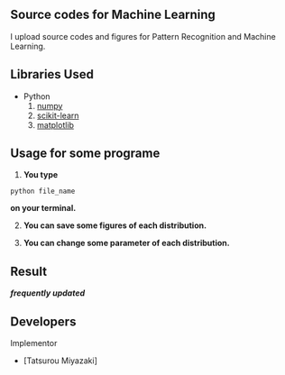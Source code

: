Source codes for Machine Learning
 ---
 
I upload source codes and figures for Pattern Recognition and Machine Learning.

Libraries Used
---
- Python
  1. [numpy](http://www.numpy.org/)
  2. [scikit-learn](http://scikit-learn.org/stable/)
  3. [matplotlib](https://matplotlib.org)
  
Usage for some programe
---
1. __You type__
~~~
python file_name
~~~
__on your terminal.__

2. __You can save some figures of each distribution.__

3. __You can change some parameter of each distribution.__

Result
---
___frequently updated___


Developers
---
Implementor
 - [Tatsurou Miyazaki]

